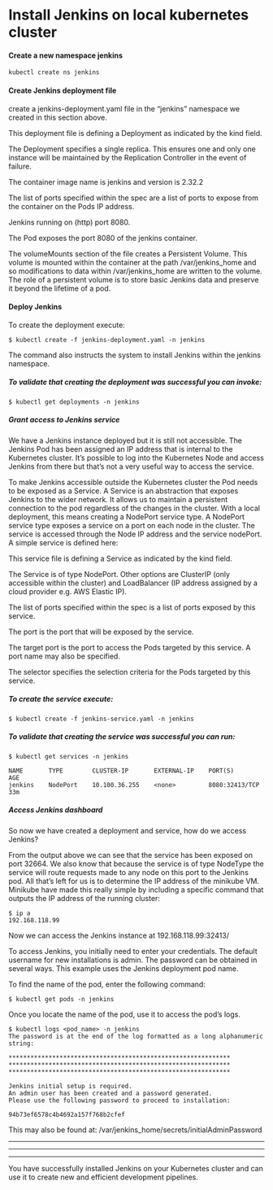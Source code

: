 # Install Jenkins on local kubernetes cluster

#### Create a new namespace jenkins

```
kubectl create ns jenkins
```

#### Create Jenkins deployment file
create a jenkins-deployment.yaml file in the “jenkins” namespace we created in this section above.

This deployment file is defining a Deployment as indicated by the kind field.

The Deployment specifies a single replica. This ensures one and only one instance will be maintained by the Replication Controller in the event of failure.

The container image name is jenkins and version is 2.32.2

The list of ports specified within the spec are a list of ports to expose from the container on the Pods IP address.

Jenkins running on (http) port 8080.

The Pod exposes the port 8080 of the jenkins container.

The volumeMounts section of the file creates a Persistent Volume. This volume is mounted within the container at the path /var/jenkins_home and so modifications to data within /var/jenkins_home are written to the volume. The role of a persistent volume is to store basic Jenkins data and preserve it beyond the lifetime of a pod.


#### Deploy Jenkins
To create the deployment execute:

```
$ kubectl create -f jenkins-deployment.yaml -n jenkins
```

The command also instructs the system to install Jenkins within the jenkins namespace.

##### To validate that creating the deployment was successful you can invoke:

```
$ kubectl get deployments -n jenkins
```
##### Grant access to Jenkins service

We have a Jenkins instance deployed but it is still not accessible. The Jenkins Pod has been assigned an IP address that is internal to the Kubernetes cluster. It’s possible to log into the Kubernetes Node and access Jenkins from there but that’s not a very useful way to access the service.

To make Jenkins accessible outside the Kubernetes cluster the Pod needs to be exposed as a Service. A Service is an abstraction that exposes Jenkins to the wider network. It allows us to maintain a persistent connection to the pod regardless of the changes in the cluster. With a local deployment, this means creating a NodePort service type. A NodePort service type exposes a service on a port on each node in the cluster. The service is accessed through the Node IP address and the service nodePort. A simple service is defined here:

This service file is defining a Service as indicated by the kind field.

The Service is of type NodePort. Other options are ClusterIP (only accessible within the cluster) and LoadBalancer (IP address assigned by a cloud provider e.g. AWS Elastic IP).

The list of ports specified within the spec is a list of ports exposed by this service.

The port is the port that will be exposed by the service.

The target port is the port to access the Pods targeted by this service. A port name may also be specified.

The selector specifies the selection criteria for the Pods targeted by this service.

##### To create the service execute:

```
$ kubectl create -f jenkins-service.yaml -n jenkins
```

##### To validate that creating the service was successful you can run:

```
$ kubectl get services -n jenkins

NAME       TYPE        CLUSTER-IP       EXTERNAL-IP    PORT(S)           AGE
jenkins    NodePort    10.100.36.255    <none>         8080:32413/TCP    33m
```

##### Access Jenkins dashboard

So now we have created a deployment and service, how do we access Jenkins?

From the output above we can see that the service has been exposed on port 32664. We also know that because the service is of type NodeType the service will route requests made to any node on this port to the Jenkins pod. All that’s left for us is to determine the IP address of the minikube VM. Minikube have made this really simple by including a specific command that outputs the IP address of the running cluster:

  ```
$ ip a
192.168.118.99
```
Now we can access the Jenkins instance at 192.168.118.99:32413/

To access Jenkins, you initially need to enter your credentials. The default username for new installations is admin. The password can be obtained in several ways. This example uses the Jenkins deployment pod name.

To find the name of the pod, enter the following command:

```
$ kubectl get pods -n jenkins
```

Once you locate the name of the pod, use it to access the pod’s logs.

```
$ kubectl logs <pod_name> -n jenkins
The password is at the end of the log formatted as a long alphanumeric string:

*************************************************************
*************************************************************
*************************************************************

Jenkins initial setup is required.
An admin user has been created and a password generated.
Please use the following password to proceed to installation:

94b73ef6578c4b4692a157f768b2cfef
```

This may also be found at:
/var/jenkins_home/secrets/initialAdminPassword

*************************************************************
*************************************************************
*************************************************************
You have successfully installed Jenkins on your Kubernetes cluster and can use it to create new and efficient development pipelines.
